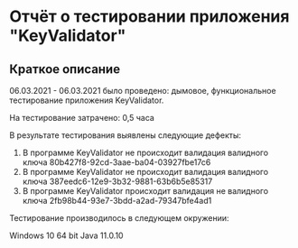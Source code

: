 # Отчёт о тестировании приложения "KeyValidator"

## Краткое описание

06.03.2021 - 06.03.2021 было проведено: дымовое, функциональное тестирование приложения KeyValidator.

На тестирование затрачено: 0,5 часа

В результате тестирования выявлены следующие дефекты:
1. В программе KeyValidator не происходит валидация валидного ключа 80b427f8-92cd-3aae-ba04-03927fbe17c6
2. В программе KeyValidator не происходит валидация валидного ключа 387eedc6-12e9-3b32-9881-63b6b5e85317
3. В программе KeyValidator происходит валидация не валидного ключа 2fb98b44-93e7-3bdd-a2ad-79347bfe4ad1

Тестирование производилось в следующем окружении:

Windows 10 64 bit
Java 11.0.10